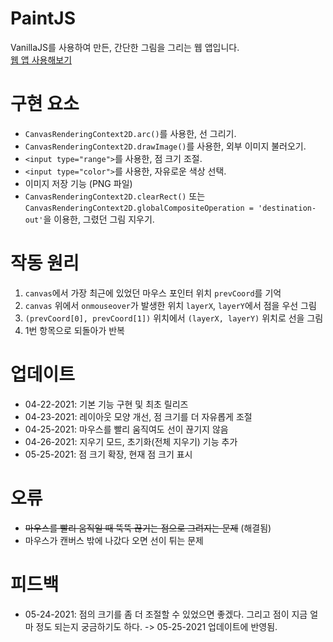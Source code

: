# PaintJS
VanillaJS를 사용하여 만든, 간단한 그림을 그리는 웹 앱입니다.   
[웹 앱 사용해보기](https://kuman514.github.io/PaintJS/)

# 구현 요소
- `CanvasRenderingContext2D.arc()`를 사용한, 선 그리기.
- `CanvasRenderingContext2D.drawImage()`를 사용한, 외부 이미지 불러오기.
- `<input type="range">`를 사용한, 점 크기 조절.
- `<input type="color">`를 사용한, 자유로운 색상 선택.
- 이미지 저장 기능 (PNG 파일)
- `CanvasRenderingContext2D.clearRect()` 또는 `CanvasRenderingContext2D.globalCompositeOperation = 'destination-out'`을 이용한, 그렸던 그림 지우기.

# 작동 원리
1. `canvas`에서 가장 최근에 있었던 마우스 포인터 위치 `prevCoord`를 기억
2. `canvas` 위에서 `onmouseover`가 발생한 위치 `layerX`, `layerY`에서 점을 우선 그림
3. `(prevCoord[0], prevCoord[1])` 위치에서 `(layerX, layerY)` 위치로 선을 그림
4. 1번 항목으로 되돌아가 반복

# 업데이트
- 04-22-2021: 기본 기능 구현 및 최초 릴리즈
- 04-23-2021: 레이아웃 모양 개선, 점 크기를 더 자유롭게 조절
- 04-25-2021: 마우스를 빨리 움직여도 선이 끊기지 않음
- 04-26-2021: 지우기 모드, 초기화(전체 지우기) 기능 추가
- 05-25-2021: 점 크기 확장, 현재 점 크기 표시

# 오류
- ~~마우스를 빨리 움직일 때 뚝뚝 끊기는 점으로 그려지는 문제~~ (해결됨)
- 마우스가 캔버스 밖에 나갔다 오면 선이 튀는 문제

# 피드백
- 05-24-2021: 점의 크기를 좀 더 조절할 수 있었으면 좋겠다. 그리고 점이 지금 얼마 정도 되는지 궁금하기도 하다. -> 05-25-2021 업데이트에 반영됨.